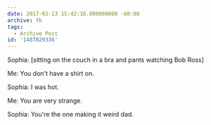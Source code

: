 ```yaml
---
date: 2017-02-13 15:42:16.000000000 -08:00
archive: fb
tags: 
  - Archive Post
id: '1487029336'
---
```


Sophia: [sitting on the couch in a bra and pants watching Bob Ross]

Me: You don't have a shirt on. 

Sophia: I was hot. 

Me: You are very strange. 

Sophia: You're the one making it weird dad.
